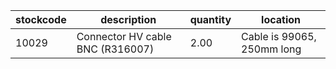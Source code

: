 |stockcode|description|quantity|location|
|---------|-----------|--------|--------|
|10029|Connector  HV cable BNC (R316007)|2.00|Cable is 99065, 250mm long|

